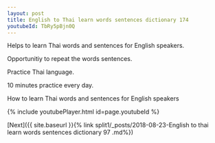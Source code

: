 ```yaml
---
layout: post
title: English to Thai learn words sentences dictionary 174 
youtubeId: TbRy5pBjn0Q
---
```

 
 
Helps to learn Thai words and sentences for English speakers.

Opportunitiy to repeat the words sentences. 

Practice Thai language. 
 
10 minutes practice every day. 
 
How to learn Thai words and sentences for English speakers 
 
{% include youtubePlayer.html id=page.youtubeId %}
 
 
[Next]({{ site.baseurl }}{% link  split1/_posts/2018-08-23-English to thai learn words sentences dictionary 97 .md%})
 
